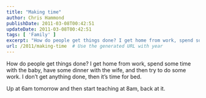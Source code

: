 ```yaml
---
title: "Making time"
author: Chris Hammond
publishDate: 2011-03-08T00:42:51
updateDate: 2011-03-08T00:42:51
tags: [ 'Family' ]
excerpt: "How do people get things done? I get home from work, spend some time with the baby, have some dinner with the wife, and then try to do some work. I don’t get anything done, then it’s time for bed.  Up at 6am tomorrow and then start teaching at 8am, back at it."
url: /2011/making-time  # Use the generated URL with year
---
```

<p>How do people get things done? I get home from work, spend some time with the baby, have some dinner with the wife, and then try to do some work. I don’t get anything done, then it’s time for bed.</p>  <p>Up at 6am tomorrow and then start teaching at 8am, back at it.</p>
